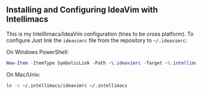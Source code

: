 ## Installing and Configuring IdeaVim with Intellimacs

This is my Intelllimacs/IdeaVim configuration (tries to be cross platform). To configure Just link the `ideavimrc` file
from the repository to `~/.ideavimrc`:

On Windows PowerShell:

```powershell
New-Item -ItemType SymbolicLink -Path ~\.ideavimrc -Target ~\.intellimacs\ideavimrc
```

On Mac/Unix:

```bash
ln -s ~/.intellimacs/ideavimrc ~/.intellimacs
```

